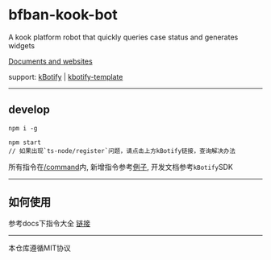 # bfban-kook-bot
A kook platform robot that quickly queries case status and generates widgets


[Documents and websites](https://cabbagelol.github.io/kook-bot-docs)

support: [kBotify](https://github.com/fi6/kBotify) | [kbotify-template](https://github.com/fi6/kbotify-template) 

---

## develop

```
npm i -g

npm start
// 如果出现`ts-node/register`问题，请点击上方kBotify链接，查询解决办法

```

所有指令在[/command](/src/commands)内, 新增指令参考[例子](/src/commands/example), 开发文档参考`kBotify`SDK

---

## 如何使用

参考docs下指令大全 [链接](https://cabbagelol.github.io/kook-bot-docs)


---

本仓库遵循MIT协议
